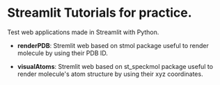 # Streamlit Tutorials for practice.

Test web applications made in Streamlit with Python.

- **renderPDB**: Stremlit web based on stmol package useful to render molecule by using their PDB ID.

- **visualAtoms**: Stremlit web based on st_speckmol package useful to render molecule's atom structure by using their xyz coordinates.
